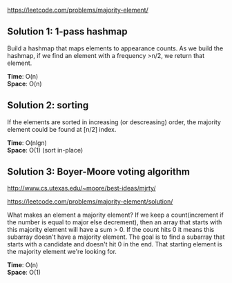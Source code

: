 https://leetcode.com/problems/majority-element/

## Solution 1: 1-pass hashmap

Build a hashmap that maps elements to appearance counts. As we build the hashmap, if we find an element with a frequency >n/2, we return that element.

**Time**: O(n)\
**Space**: O(n)

## Solution 2: sorting

If the elements are sorted in increasing (or descreasing) order, the majority element could be found at [n/2] index.

**Time**: O(nlgn)\
**Space**: O(1) (sort in-place)

## Solution 3: Boyer-Moore voting algorithm

http://www.cs.utexas.edu/~moore/best-ideas/mjrty/

https://leetcode.com/problems/majority-element/solution/

What makes an element a majority element? If we keep a count(increment if the number is equal to major else decrement), then an array that starts with this majority element will have a sum > 0. If the count hits 0 it means this subarray doesn't have a majority element. The goal is to find a subarray that starts with a candidate and doesn't hit 0 in the end. That starting element is the majority element we're looking for.

**Time**: O(n)\
**Space**: O(1)
